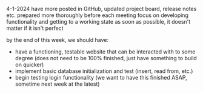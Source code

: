4-1-2024
have more posted in GitHub, updated project board, release notes etc. prepared more thoroughly before each meeting
focus on developing functionality and getting to a working state as soon as possible, it doesn't matter if it isn't perfect

by the end of this week, we should have:
- have a functioning, testable website that can be interacted with to some degree (does not need to be 100% finished, just have something to build on quicker)
- implement basic database initialization and test (insert, read from, etc.)
- begin testing login functionality (we want to have this finished ASAP, sometime next week at the latest)